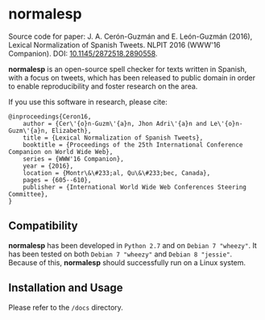 # normalesp

Source code for paper: J. A. Cerón-Guzmán and E. León-Guzmán (2016), Lexical Normalization of Spanish Tweets. NLPIT 2016 (WWW'16 Companion). DOI: [10.1145/2872518.2890558](http://dx.doi.org/10.1145/2872518.2890558).

**normalesp** is an open-source spell checker for texts written in Spanish, with a focus on tweets, which has been released to public domain in order to enable reproducibility and foster research on the area.

If you use this software in research, please cite:

```
@inproceedings{Ceron16,
    author = {Cer\'{o}n-Guzm\'{a}n, Jhon Adri\'{a}n and Le\'{o}n-Guzm\'{a}n, Elizabeth},
    title = {Lexical Normalization of Spanish Tweets},
    booktitle = {Proceedings of the 25th International Conference Companion on World Wide Web},
    series = {WWW'16 Companion},
    year = {2016},
    location = {Montr\&\#233;al, Qu\&\#233;bec, Canada},
    pages = {605--610},
    publisher = {International World Wide Web Conferences Steering Committee},
}
```

## Compatibility

**normalesp** has been developed in `Python 2.7` and on `Debian 7 "wheezy"`. It has been tested on both `Debian 7 "wheezy"` and `Debian 8 "jessie"`. Because of this, **normalesp** should successfully run on a Linux system.

## Installation and Usage

Please refer to the `/docs` directory.
